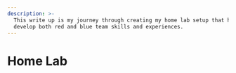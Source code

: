 ```yaml
---
description: >-
  This write up is my journey through creating my home lab setup that helped
  develop both red and blue team skills and experiences.
---
```


# Home Lab

